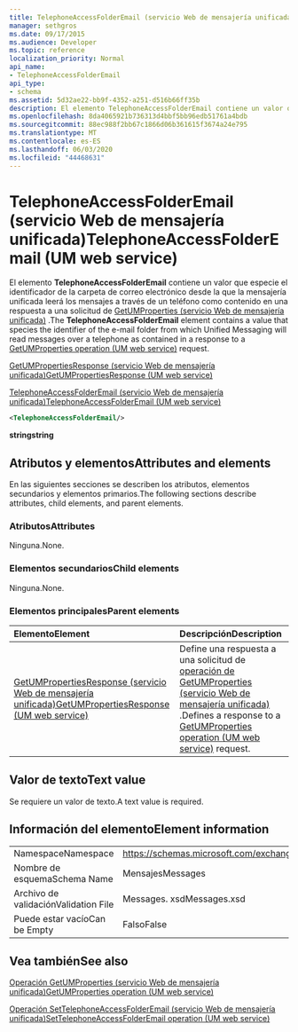```yaml
---
title: TelephoneAccessFolderEmail (servicio Web de mensajería unificada)
manager: sethgros
ms.date: 09/17/2015
ms.audience: Developer
ms.topic: reference
localization_priority: Normal
api_name:
- TelephoneAccessFolderEmail
api_type:
- schema
ms.assetid: 5d32ae22-bb9f-4352-a251-d516b66ff35b
description: El elemento TelephoneAccessFolderEmail contiene un valor que especie el identificador de la carpeta de correo electrónico desde la que la mensajería unificada leerá los mensajes a través de un teléfono como contenido en una respuesta a una solicitud de GetUMProperties (servicio Web de mensajería unificada).
ms.openlocfilehash: 8da4065921b736313d4bbf5bb96edb51761a4bdb
ms.sourcegitcommit: 88ec988f2bb67c1866d06b361615f3674a24e795
ms.translationtype: MT
ms.contentlocale: es-ES
ms.lasthandoff: 06/03/2020
ms.locfileid: "44468631"
---
```

# <a name="telephoneaccessfolderemail-um-web-service"></a><span data-ttu-id="b562e-103">TelephoneAccessFolderEmail (servicio Web de mensajería unificada)</span><span class="sxs-lookup"><span data-stu-id="b562e-103">TelephoneAccessFolderEmail (UM web service)</span></span>

<span data-ttu-id="b562e-104">El elemento **TelephoneAccessFolderEmail** contiene un valor que especie el identificador de la carpeta de correo electrónico desde la que la mensajería unificada leerá los mensajes a través de un teléfono como contenido en una respuesta a una solicitud de [GetUMProperties (servicio Web de mensajería unificada)](getumproperties-operation-um-web-service.md) .</span><span class="sxs-lookup"><span data-stu-id="b562e-104">The **TelephoneAccessFolderEmail** element contains a value that species the identifier of the e-mail folder from which Unified Messaging will read messages over a telephone as contained in a response to a [GetUMProperties operation (UM web service)](getumproperties-operation-um-web-service.md) request.</span></span> 
  
[<span data-ttu-id="b562e-105">GetUMPropertiesResponse (servicio Web de mensajería unificada)</span><span class="sxs-lookup"><span data-stu-id="b562e-105">GetUMPropertiesResponse (UM web service)</span></span>](getumpropertiesresponse-um-web-service.md)
  
[<span data-ttu-id="b562e-106">TelephoneAccessFolderEmail (servicio Web de mensajería unificada)</span><span class="sxs-lookup"><span data-stu-id="b562e-106">TelephoneAccessFolderEmail (UM web service)</span></span>](telephoneaccessfolderemail-um-web-service.md)
  
```xml
<TelephoneAccessFolderEmail/>
```

 <span data-ttu-id="b562e-107">**string**</span><span class="sxs-lookup"><span data-stu-id="b562e-107">**string**</span></span>
## <a name="attributes-and-elements"></a><span data-ttu-id="b562e-108">Atributos y elementos</span><span class="sxs-lookup"><span data-stu-id="b562e-108">Attributes and elements</span></span>

<span data-ttu-id="b562e-109">En las siguientes secciones se describen los atributos, elementos secundarios y elementos primarios.</span><span class="sxs-lookup"><span data-stu-id="b562e-109">The following sections describe attributes, child elements, and parent elements.</span></span>
  
### <a name="attributes"></a><span data-ttu-id="b562e-110">Atributos</span><span class="sxs-lookup"><span data-stu-id="b562e-110">Attributes</span></span>

<span data-ttu-id="b562e-111">Ninguna.</span><span class="sxs-lookup"><span data-stu-id="b562e-111">None.</span></span>
  
### <a name="child-elements"></a><span data-ttu-id="b562e-112">Elementos secundarios</span><span class="sxs-lookup"><span data-stu-id="b562e-112">Child elements</span></span>

<span data-ttu-id="b562e-113">Ninguna.</span><span class="sxs-lookup"><span data-stu-id="b562e-113">None.</span></span>
  
### <a name="parent-elements"></a><span data-ttu-id="b562e-114">Elementos principales</span><span class="sxs-lookup"><span data-stu-id="b562e-114">Parent elements</span></span>

|<span data-ttu-id="b562e-115">**Elemento**</span><span class="sxs-lookup"><span data-stu-id="b562e-115">**Element**</span></span>|<span data-ttu-id="b562e-116">**Descripción**</span><span class="sxs-lookup"><span data-stu-id="b562e-116">**Description**</span></span>|
|:-----|:-----|
|[<span data-ttu-id="b562e-117">GetUMPropertiesResponse (servicio Web de mensajería unificada)</span><span class="sxs-lookup"><span data-stu-id="b562e-117">GetUMPropertiesResponse (UM web service)</span></span>](getumpropertiesresponse-um-web-service.md) <br/> |<span data-ttu-id="b562e-118">Define una respuesta a una solicitud de [operación de GetUMProperties (servicio Web de mensajería unificada)](getumproperties-operation-um-web-service.md) .</span><span class="sxs-lookup"><span data-stu-id="b562e-118">Defines a response to a [GetUMProperties operation (UM web service)](getumproperties-operation-um-web-service.md) request.</span></span>  <br/> |
   
## <a name="text-value"></a><span data-ttu-id="b562e-119">Valor de texto</span><span class="sxs-lookup"><span data-stu-id="b562e-119">Text value</span></span>

<span data-ttu-id="b562e-120">Se requiere un valor de texto.</span><span class="sxs-lookup"><span data-stu-id="b562e-120">A text value is required.</span></span>
  
## <a name="element-information"></a><span data-ttu-id="b562e-121">Información del elemento</span><span class="sxs-lookup"><span data-stu-id="b562e-121">Element information</span></span>

|||
|:-----|:-----|
|<span data-ttu-id="b562e-122">Namespace</span><span class="sxs-lookup"><span data-stu-id="b562e-122">Namespace</span></span>  <br/> |https://schemas.microsoft.com/exchange/services/2006/messages  <br/> |
|<span data-ttu-id="b562e-123">Nombre de esquema</span><span class="sxs-lookup"><span data-stu-id="b562e-123">Schema Name</span></span>  <br/> |<span data-ttu-id="b562e-124">Mensajes</span><span class="sxs-lookup"><span data-stu-id="b562e-124">Messages</span></span>  <br/> |
|<span data-ttu-id="b562e-125">Archivo de validación</span><span class="sxs-lookup"><span data-stu-id="b562e-125">Validation File</span></span>  <br/> |<span data-ttu-id="b562e-126">Messages. xsd</span><span class="sxs-lookup"><span data-stu-id="b562e-126">Messages.xsd</span></span>  <br/> |
|<span data-ttu-id="b562e-127">Puede estar vacío</span><span class="sxs-lookup"><span data-stu-id="b562e-127">Can be Empty</span></span>  <br/> |<span data-ttu-id="b562e-128">Falso</span><span class="sxs-lookup"><span data-stu-id="b562e-128">False</span></span>  <br/> |
   
## <a name="see-also"></a><span data-ttu-id="b562e-129">Vea también</span><span class="sxs-lookup"><span data-stu-id="b562e-129">See also</span></span>



[<span data-ttu-id="b562e-130">Operación GetUMProperties (servicio Web de mensajería unificada)</span><span class="sxs-lookup"><span data-stu-id="b562e-130">GetUMProperties operation (UM web service)</span></span>](getumproperties-operation-um-web-service.md)
  
[<span data-ttu-id="b562e-131">Operación SetTelephoneAccessFolderEmail (servicio Web de mensajería unificada)</span><span class="sxs-lookup"><span data-stu-id="b562e-131">SetTelephoneAccessFolderEmail operation (UM web service)</span></span>](settelephoneaccessfolderemail-operation-um-web-service.md)

